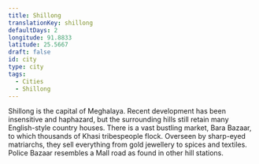 ```yaml
---
title: Shillong
translationKey: shillong
defaultDays: 2
longitude: 91.8833
latitude: 25.5667
draft: false
id: city
type: city
tags:
  - Cities
  - Shillong
---
```

Shillong is the capital of Meghalaya. Recent development has been insensitive and haphazard, but the surrounding hills still retain many English-style country houses. There is a vast bustling market, Bara Bazaar, to which thousands of Khasi tribespeople flock. Overseen by sharp-eyed matriarchs, they sell everything from gold jewellery to spices and textiles. Police Bazaar resembles a Mall road as found in other hill stations.